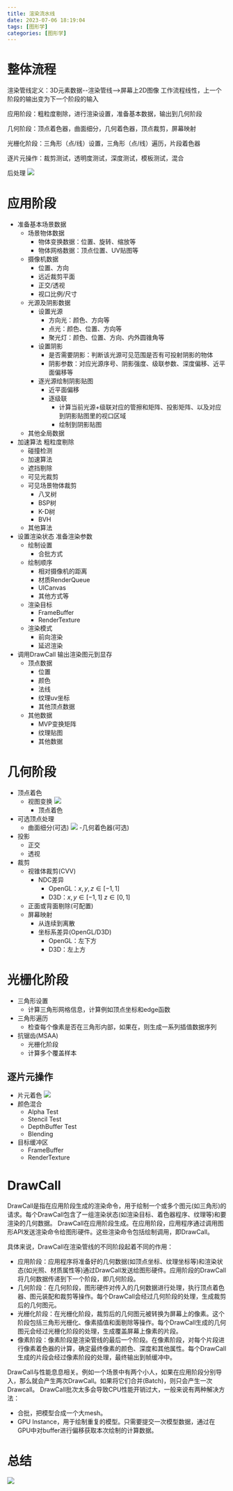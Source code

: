 ```yaml
---
title: 渲染流水线
date: 2023-07-06 18:19:04
tags: [图形学]
categories: [图形学]
---
```

# 整体流程
渲染管线定义：3D元素数据--渲染管线-->屏幕上2D图像
工作流程线性，上一个阶段的输出变为下一个阶段的输入

应用阶段：粗粒度剔除，进行渲染设置，准备基本数据，输出到几何阶段

几何阶段：顶点着色器，曲面细分，几何着色器，顶点裁剪，屏幕映射

光栅化阶段：三角形（点/线）设置，三角形（点/线）遍历，片段着色器

逐片元操作：裁剪测试，透明度测试，深度测试，模板测试，混合

后处理
![](https://strainbow.oss-cn-hangzhou.aliyuncs.com/20230706191615.png)

# 应用阶段
- 准备基本场景数据 
  - 场景物体数据 
    - 物体变换数据：位置、旋转、缩放等
    - 物体网格数据：顶点位置、UV贴图等
  - 摄像机数据 
    - 位置、方向
    - 远近裁剪平面
    - 正交/透视
    - 视口比例/尺寸
  - 光源及阴影数据 
    - 设置光源 
      - 方向光：颜色、方向等
      - 点光：颜色、位置、方向等
      - 聚光灯：颜色、位置、方向、内外圆锥角等
    - 设置阴影 
      - 是否需要阴影：判断该光源可见范围是否有可投射阴影的物体
      - 阴影参数：对应光源序号、阴影强度、级联参数、深度偏移、近平面偏移等
    - 逐光源绘制阴影贴图 
      - 近平面偏移
      - 逐级联 
        - 计算当前光源+级联对应的管擦和矩阵、投影矩阵、以及对应到阴影贴图里的视口区域
        - 绘制到阴影贴图
  - 其他全局数据
- 加速算法 粗粒度剔除 
  - 碰撞检测
  - 加速算法
  - 遮挡剔除
  - 可见光裁剪
  - 可见场景物体裁剪 
    - 八叉树
    - BSP树
    - K-D树
    - BVH
  - 其他算法
- 设置渲染状态 准备渲染参数 
  - 绘制设置 
    - 合批方式
  - 绘制顺序 
    - 相对摄像机的距离
    - 材质RenderQueue
    - UICanvas
    - 其他方式等
  - 渲染目标 
    - FrameBuffer
    - RenderTexture
  - 渲染模式 
    - 前向渲染
    - 延迟渲染
- 调用DrawCall 输出渲染图元到显存 
  - 顶点数据 
    - 位置
    - 颜色
    - 法线
    - 纹理uv坐标
    - 其他顶点数据
  - 其他数据 
    - MVP变换矩阵
    - 纹理贴图
    - 其他数据


# 几何阶段
- 顶点着色 
  - 视图变换
  ![](https://strainbow.oss-cn-hangzhou.aliyuncs.com/20230706192019.png)
    - 顶点着色
- 可选顶点处理 
  - 曲面细分(可选)
  ![](https://strainbow.oss-cn-hangzhou.aliyuncs.com/20230706192046.png)
  -几何着色器(可选)
- 投影 
  - 正交
  - 透视
- 裁剪 
  - 视锥体裁剪(CVV)
    - NDC差异 
        - OpenGL：$x,y,z\in [-1,1]$
        - D3D：$x,y\in [-1,1]$ $z\in [0,1]$
  - 正面或背面剔除(可配置)
  - 屏幕映射 
    - 从连续到离散
    - 坐标系差异(OpenGL/D3D) 
        - OpenGL：左下方
        - D3D：左上方

# 光栅化阶段
- 三角形设置 
  - 计算三角形网格信息，计算例如顶点坐标和edge函数
- 三角形遍历 
  - 检查每个像素是否在三角形内部，如果在，则生成一系列插值数据序列
- 抗锯齿(MSAA) 
  - 光栅化阶段
  - 计算多个覆盖样本

## 逐片元操作
- 片元着色 
    ![](https://strainbow.oss-cn-hangzhou.aliyuncs.com/20230706192447.png)
- 颜色混合 
  - Alpha Test
  - Stencil Test
  - DepthBuffer Test
  - Blending
- 目标缓冲区 
  - FrameBuffer
  - RenderTexture

# DrawCall
DrawCall是指在应用阶段生成的渲染命令，用于绘制一个或多个图元(如三角形)的请求。每个DrawCall包含了一组渲染状态(如渲染目标、着色器程序、纹理等)和要渲染的几何数据。
DrawCall在应用阶段生成。在应用阶段，应用程序通过调用图形API发送渲染命令给图形硬件。这些渲染命令包括绘制调用，即DrawCall。

具体来说，DrawCall在渲染管线的不同阶段起着不同的作用：
- 应用阶段：应用程序将准备好的几何数据(如顶点坐标、纹理坐标等)和渲染状态(如光照、材质属性等)通过DrawCall发送给图形硬件。应用阶段的DrawCall将几何数据传递到下一个阶段，即几何阶段。
- 几何阶段：在几何阶段，图形硬件对传入的几何数据进行处理，执行顶点着色器、图元装配和裁剪等操作。每个DrawCall会经过几何阶段的处理，生成裁剪后的几何图元。
- 光栅化阶段：在光栅化阶段，裁剪后的几何图元被转换为屏幕上的像素。这个阶段包括三角形光栅化、像素插值和面剔除等操作。每个DrawCall生成的几何图元会经过光栅化阶段的处理，生成覆盖屏幕上像素的片段。
- 像素阶段：像素阶段是渲染管线的最后一个阶段。在像素阶段，对每个片段进行像素着色器的计算，确定最终像素的颜色、深度和其他属性。每个DrawCall生成的片段会经过像素阶段的处理，最终输出到帧缓冲中。

DrawCall与性能息息相关。例如一个场景中有两个小人，如果在应用阶段分别导入，那么就会产生两次DrawCall。如果将它们合并(Batch)，则只会产生一次Drawcall。
DrawCall批次太多会导致CPU性能开销过大，一般来说有两种解决方法：
- 合批，把模型合成一个大mesh。
- GPU Instance，用于绘制重复的模型。只需要提交一次模型数据，通过在GPU中对buffer进行偏移获取本次绘制的计算数据。

# 总结
![](https://strainbow.oss-cn-hangzhou.aliyuncs.com/20230708192233.png)

